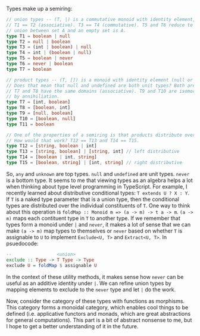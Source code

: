 Types make up a semiring:

``` typescript
// union types -- (T, |) is a commutative monoid with identity element, never.
// T1 == T2 (associative). T3 == T4 (commutative). T5 and T6 reduce to T7. A
// union between set A and an empty set is A.
type T1 = boolean | null
type T2 = null | boolean
type T3 = (int | boolean) | null
type T4 = int | (boolean | null)
type T5 = boolean | never
type T6 = never | boolean
type T7 = boolean

// product types -- (T, []) is a monoid with identity element (null or undefined).
// Does that mean that null and undefined are both unit types? Both are singletons.
// T7 and T8 have the same domains (associative). T9 and T10 are isomorphic to T11
// by annihiliation.
type T7 = [int, boolean]
type T8 = [boolean, int]
type T9 = [null, boolean]
type T10 = [boolean, null]
type T11 = boolean

// One of the properties of a semiring is that products distribute over sums.
// How would that work? T12 == T13 and T14 == T15.
type T12 = [string, boolean | int]
type T13 = [string, boolean] | [string, int] // left distributive
type T14 = [boolean | int, string]
type T15 = [boolean, string] | [int, string] // right distributive
```

So, `any` and `unknown` are top types. `null` and `undefined` are unit types.
`never` is a bottom type. It seems to me that viewing types as an algebra helps
a lot when thinking about type level programming in TypeScript. For example, I
recently learned about distributive conditional types: `T extends U ? X : Y`.
If `T` is a naked type parameter that is a union type, then the conditional
types are distributed over the individual constituents of `T`. One way to think
about this operation is `foldMap :: Monoid m => (a -> m) -> t a -> m`. `(a ->
m)` maps each contituent type in `T` to another type. If we remember that types
form a monoid under `|` and `never`, it makes a lot of sense that we can make
`(a -> m)` map types to themselves or `never` based on whether `T` is
assignable to `U` to implement `Exclude<U, T>` and `Extract<U, T>`. In
psuedocode:

``` haskell
--                 <union>
exclude :: Type -> T Type -> Type
exclude U = foldMap $ assignable U
```

In the context of these utility methods, it makes sense how `never` can be
useful as an additive identity under `|`. We can refine union types by mapping
elements to exclude to the `never` type and let `|` do the work.

Now, consider the category of these types with functions as morphisms. This
category forms a monoidal category, which enables cool things to be defined
(i.e. applicative functors and monads, which are great abstractions for
general computations). This part is a bit of abstract nonsense to me, but I
hope to get a better understanding of it in the future.

